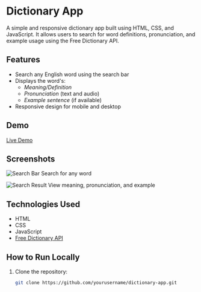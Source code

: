 # Dictionary App

A simple and responsive dictionary app built using HTML, CSS, and JavaScript. It allows users to search for word definitions, pronunciation, and example usage using the Free Dictionary API.

## Features

- Search any English word using the search bar  
- Displays the word's:
  - *Meaning/Definition*
  - *Pronunciation* (text and audio)
  - *Example sentence* (if available)
- Responsive design for mobile and desktop

## Demo

[Live Demo](#) <!-- Replace with your hosted link -->

## Screenshots

![Search Bar](screenshots/search-bar.png)
Search for any word

![Search Result](screenshots/search-result.png)
View meaning, pronunciation, and example

## Technologies Used

- HTML  
- CSS  
- JavaScript  
- [Free Dictionary API](https://dictionaryapi.dev/)

## How to Run Locally

1. Clone the repository:
   ```bash
   git clone https://github.com/yourusername/dictionary-app.git
